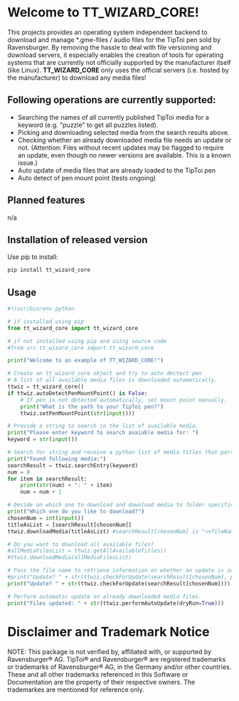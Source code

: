 ﻿# Welcome to TT_WIZARD_CORE!

This projects provides an operating system independent backend to download and manage *.gme-files / audio files for the TipToi pen sold by Ravensburger. By removing the hassle to deal with file versioning and download servers, it especially enables the creation of tools for operating systems that are currently not officially supported by the manufacturer itself (like Linux). **TT_WIZARD_CORE** only uses the official servers (i.e. hosted by the manufacturer) to download any media files! 

## Following operations are currently supported:
- Searching the names of all currently published TipToi media for a keyword (e.g. "puzzle" to get all puzzles listed).
- Picking and downloading selected media from the search results above.
- Checking whether an already downloaded media file needs an update or not. (Attention: Files without recent updates may be flagged to require an update, even though no newer versions are available. This is a known issue.) 
- Auto update of media files that are already loaded to the TipToi pen
- Auto detect of pen mount point (tests ongoing)

## Planned features
n/a

## Installation of released version

Use pip to install:

```python
pip install tt_wizard_core
```
 
## Usage

```python
#!/usr/bin/env python

# if installed using pip
from tt_wizard_core import tt_wizard_core

# if not installed using pip and using source code
#from src.tt_wizard_core import tt_wizard_core

print("Welcome to an example of TT_WIZARD_CORE!")

# Create an tt_wizard_core object and try to auto dectect pen
# A list of all available media files is downloaded automatically.
ttwiz = tt_wizard_core()
if ttwiz.autoDetectPenMountPoint() is False:
    # If pen is not detected automatically, set mount point manually.
    print("What is the path to your TipToi pen?")
    ttwiz.setPenMountPoint(str(input()))

# Provide a string to search in the list of available media. 
print("Please enter keyword to search avaiable media for: ")
keyword = str(input())

# Search for string and receive a python list of media titles that partially match.
print("Found following media:")
searchResult = ttwiz.searchEntry(keyword)
num = 0
for item in searchResult:
    print(str(num) + ": " + item)
    num = num + 1

# Decide on which one to download and download media to folder specified in first step.
print("Which one do you like to download?")
chosenNum = int(input())
titleAsList = [searchResult[chosenNum]]
ttwiz.downloadMedia(titleAsList) #searchResult[chosenNum] is "<<fileName>>.gme"

# Do you want to download all available files?
#allMediaFilesList = ttwiz.getAllAvailableTitles()
#ttwiz.downloadMedia(allMediaFilesList)

# Pass the file name to retrieve information on whether an update is suggested or not.
#print("Update? " + str(ttwiz.checkForUpdate(searchResult[chosenNum], penPath))) # when >>penPath<< is different from the one configured in the constructor
print("Update? " + str(ttwiz.checkForUpdate(searchResult[chosenNum])))

# Perform automatic update on already downloaded media files.
print("Files updated: " + str(ttwiz.performAutoUpdate(dryRun=True)))
```

# Disclaimer and Trademark Notice

NOTE: This package is not verified by, affiliated with, or supported by Ravensburger® AG. TipToi® and Ravensburger® are registered trademarks or trademarks of Ravensburger® AG, in the Germany and/or other countries. These and all other trademarks referenced in this Software or Documentation are the property of their respective owners. The trademarkes are mentioned for reference only.